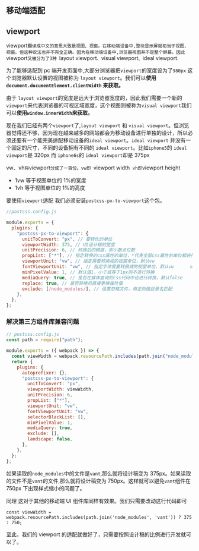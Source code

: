 ## 移动端适配

## viewport

viewport`翻译成中文的意思大致是视图、视窗。在移动端设备中,整块显示屏就相当于视图、视窗。但这种说法也并不完全正确。因为在移动端设备中,浏览器视图并不是整个屏幕。因此`viewport`又被分为了3种 `layout viewport`、`visual viewport`、`ideal viewport.

为了能够适配到 pc 端开发页面中,大部分浏览器把`viewport`的宽度设为了`980px` 这个浏览器默认设置的视图被称为 `layout viewport`。我们可以**使用`document.documentElement.clientWidth` 来获取。**

由于 `layout viewport`的宽度是远大于浏览器宽度的，因此我们需要一个新的`viewport`来代表浏览器的可视区域宽度，这个视图则被称为`visual viewport`我们可以**使用`window.innerWidth`来获取。**

现在我们已经有两个`viewport`了,`layout viewport` 和 `visual viewport`。但浏览器觉得还不够，因为现在越来越多的网站都会为移动设备进行单独的设计，所以必须还要有一个能完美适配移动设备的`ideal viewport`。`ideal viewport` 并没有一个固定的尺寸，不同的设备拥有不同的 `ideal viewport`。比如`iphone5`的 `ideal viewport`是 320px 而 `iphone6s`的 `ideal viewport`却是 375px

vw、vh`将`viewport`分成了一百份。vw即 `viewport width` vh即`viewport height

- 1vw 等于视图单位的 1%的宽度
- 1vh 等于视图单位的 1%的高度

要使用`viewport`适配 我们必须安装`postcss-px-to-viewport`这个包。

```javascript
//postcss.config.js

module.exports = {
  plugins: {
    "postcss-px-to-viewport": {
      unitToConvert: "px", // 要转化的单位
      viewportWidth: 375, // UI设计稿的宽度
      unitPrecision: 6, // 转换后的精度，即小数点位数
      propList: ["*"], // 指定转换的css属性的单位，*代表全部css属性的单位都进行转换
      viewportUnit: "vw", // 指定需要转换成的视窗单位，默认vw
      fontViewportUnit: "vw", // 指定字体需要转换成的视窗单位，默认vw      selectorBlackList: ["wrap"], // 指定不转换为视窗单位的类名，
      minPixelValue: 1, // 默认值1，小于或等于1px则不进行转换
      mediaQuery: true, // 是否在媒体查询的css代码中也进行转换，默认false
      replace: true, // 是否转换后直接更换属性值
      exclude: [/node_modules/], // 设置忽略文件，用正则做目录名匹配
    },
  },
};
```

### 解决第三方组件库兼容问题

```javascript
// postcss.config.js
const path = require("path");

module.exports = ({ webpack }) => {
  const viewWidth = webpack.resourcePath.includes(path.join("node_modules", "vant")) ? 375 : 750;
  return {
    plugins: {
      autoprefixer: {},
      "postcss-px-to-viewport": {
        unitToConvert: "px",
        viewportWidth: viewWidth,
        unitPrecision: 6,
        propList: ["*"],
        viewportUnit: "vw",
        fontViewportUnit: "vw",
        selectorBlackList: [],
        minPixelValue: 1,
        mediaQuery: true,
        exclude: [],
        landscape: false,
      },
    },
  };
};
```

如果读取的`node_modules`中的文件是`vant`,那么就将设计稿变为 375px。如果读取的文件不是`vant`的文件,那么就将设计稿变为 750px。这样就可以避免`vant`组件在 750px 下出现样式缩小的问题了。

同理 这对于其他的移动端 UI 组件库同样有效果。我们只需要改动这行代码即可

```
const viewWidth = webpack.resourcePath.includes(path.join('node_modules', 'vant')) ? 375 : 750;
```

至此，我们的 viewport 的适配就做好了，只需要按照设计稿的比例进行开发就可以了。

